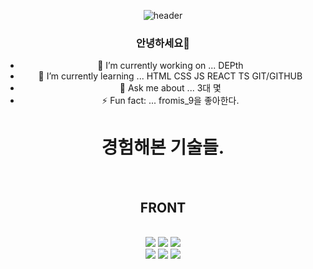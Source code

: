 <div align="center">

![header](https://capsule-render.vercel.app/api?type=wave&color=auto&height=300&section=header&text=HOLA%20WORLD&fontSize=90)





### 안녕하세요👋

 - 🔭 I’m currently working on ... DEPth
 - 🌱 I’m currently learning ... HTML CSS JS REACT TS GIT/GITHUB
 - 💬 Ask me about ... 3대 몇
 - ⚡ Fun fact: ... fromis_9을 좋아한다.


  # 경험해본 기술들.
 
<br />

<h2>
  FRONT
</h2>
<br />
<img
  src="https://img.shields.io/badge/HTML5-E34F26?style=flat-square&logo=HTML5&logoColor=white"
/>
<img
  src="https://img.shields.io/badge/CSS-1572B6?style=flat-square&logo=CSS3&logoColor=white"
/>
<img
  src="https://img.shields.io/badge/JavaScript-F7DF1E?style=flat-square&logo=JavaScript&logoColor=white"
/>
<br />
<img
  src="https://img.shields.io/badge/React-61DAFB?style=flat-square&logo=React&logoColor=white"
/>
<img
  src="https://img.shields.io/badge/TypeScript-3178C6?style=flat-square&logo=TypeScript&logoColor=white"
/>
<img
  src="https://img.shields.io/badge/Styled Components-DB7093?style=flat-square&logo=styled-components&logoColor=white"
/>

   
</div>
